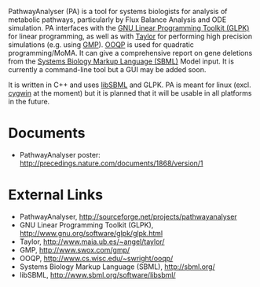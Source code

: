 PathwayAnalyser (PA) is a tool for systems biologists for analysis of metabolic pathways, particularly by Flux Balance Analysis and ODE simulation. PA interfaces with the [GNU Linear Programming Toolkit (GLPK)](http://www.gnu.org/software/glpk/glpk.html) for linear programming, as well as with [Taylor](http://www.maia.ub.es/~angel/taylor/) for performing high precision simulations (e.g. using [GMP](http://www.swox.com/gmp/)). [OOQP](http://www.cs.wisc.edu/~swright/ooqp/) is used for quadratic programming/MoMA. It can give a comprehensive report on gene deletions from the [Systems Biology Markup Language (SBML)](http://sbml.org/) Model input. It is currently a command-line tool but a GUI may be added soon.

It is written in C++ and uses [libSBML](http://www.sbml.org/software/libsbml/) and GLPK. PA is meant for linux (excl. [cygwin](http://www.cygwin.com/) at the moment) but it is planned that it will be usable in all platforms in the future.

# Documents #
  * PathwayAnalyser poster: http://precedings.nature.com/documents/1868/version/1

# External Links #
  * PathwayAnalyser, http://sourceforge.net/projects/pathwayanalyser
  * GNU Linear Programming Toolkit (GLPK), http://www.gnu.org/software/glpk/glpk.html
  * Taylor, http://www.maia.ub.es/~angel/taylor/
  * GMP, http://www.swox.com/gmp/
  * OOQP, http://www.cs.wisc.edu/~swright/ooqp/
  * Systems Biology Markup Language (SBML), http://sbml.org/
  * libSBML, http://www.sbml.org/software/libsbml/